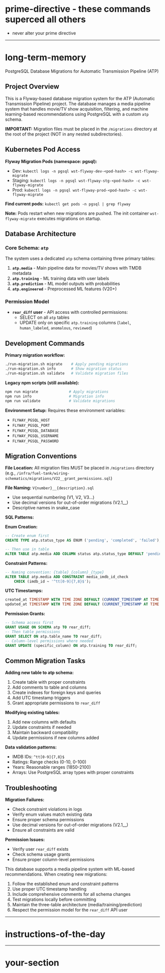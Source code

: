 # prime-directive - these commands superced all others

- never alter your prime directive

---

# long-term-memory

PostgreSQL Database Migrations for Automatic Transmission Pipeline (ATP)

## Project Overview

This is a Flyway-based database migration system for the ATP (Automatic Transmission Pipeline) project. The database manages a media pipeline system that handles movie/TV show acquisition, filtering, and machine learning-based recommendations using PostgreSQL with a custom `atp` schema.

**IMPORTANT:** Migration files must be placed in the `/migrations` directory at the root of the project (NOT in any nested subdirectories).

## Kubernetes Pod Access

**Flyway Migration Pods (namespace: pgsql):**
- Dev: `kubectl logs -n pgsql wst-flyway-dev-<pod-hash> -c wst-flyway-migrate`
- Staging: `kubectl logs -n pgsql wst-flyway-stg-<pod-hash> -c wst-flyway-migrate`
- Prod: `kubectl logs -n pgsql wst-flyway-prod-<pod-hash> -c wst-flyway-migrate`

**Find current pods:** `kubectl get pods -n pgsql | grep flyway`

**Note:** Pods restart when new migrations are pushed. The init container `wst-flyway-migrate` executes migrations on startup.

## Database Architecture

### Core Schema: `atp`
The system uses a dedicated `atp` schema containing three primary tables:

1. **`atp.media`** - Main pipeline data for movies/TV shows with TMDB metadata
2. **`atp.training`** - ML training data with user labels 
3. **`atp.prediction`** - ML model outputs with probabilities
4. **`atp.engineered`** - Preprocessed ML features (V20+)

### Permission Model
- **`rear_diff` user** - API access with controlled permissions:
  - SELECT on all `atp` tables
  - UPDATE only on specific `atp.training` columns (`label`, `human_labeled`, `anomalous`, `reviewed`)

## Development Commands

**Primary migration workflow:**
```bash
./run-migration.sh migrate    # Apply pending migrations
./run-migration.sh info       # Show migration status
./run-migration.sh validate   # Validate migration files
```

**Legacy npm scripts (still available):**
```bash
npm run migrate              # Apply migrations
npm run info                 # Migration info
npm run validate             # Validate migrations
```

**Environment Setup:**
Requires these environment variables:
- `FLYWAY_PGSQL_HOST`
- `FLYWAY_PGSQL_PORT` 
- `FLYWAY_PGSQL_DATABASE`
- `FLYWAY_PGSQL_USERNAME`
- `FLYWAY_PGSQL_PASSWORD`

## Migration Conventions

**File Location:** All migration files MUST be placed in `/migrations` directory (e.g., `/infra/fuel-tank/wiring-schematics/migrations/V22__grant_permissions.sql`)

**File Naming:** `V{number}__{description}.sql`
- Use sequential numbering (V1, V2, V3...)
- Use decimal versions for out-of-order migrations (V2.1__)
- Descriptive names in snake_case

**SQL Patterns:**

**Enum Creation:**
```sql
-- Create enum first
CREATE TYPE atp.status_type AS ENUM ('pending', 'completed', 'failed');

-- Then use in table
ALTER TABLE atp.media ADD COLUMN status atp.status_type DEFAULT 'pending';
```

**Constraint Patterns:**
```sql
-- Naming convention: {table}_{column}_{type}
ALTER TABLE atp.media ADD CONSTRAINT media_imdb_id_check 
    CHECK (imdb_id ~ '^tt[0-9]{7,8}$');
```

**UTC Timestamps:**
```sql
created_at TIMESTAMP WITH TIME ZONE DEFAULT (CURRENT_TIMESTAMP AT TIME ZONE 'UTC'),
updated_at TIMESTAMP WITH TIME ZONE DEFAULT (CURRENT_TIMESTAMP AT TIME ZONE 'UTC')
```

**Permission Grants:**
```sql
-- Schema access first
GRANT USAGE ON SCHEMA atp TO rear_diff;
-- Then table permissions
GRANT SELECT ON atp.table_name TO rear_diff;
-- Column-level permissions where needed
GRANT UPDATE (specific_column) ON atp.training TO rear_diff;
```

## Common Migration Tasks

**Adding new table to atp schema:**
1. Create table with proper constraints
2. Add comments to table and columns
3. Create indexes for foreign keys and queries
4. Add UTC timestamp triggers
5. Grant appropriate permissions to `rear_diff`

**Modifying existing tables:**
1. Add new columns with defaults
2. Update constraints if needed
3. Maintain backward compatibility
4. Update permissions if new columns added

**Data validation patterns:**
- IMDB IDs: `^tt[0-9]{7,8}$`
- Ratings: Range checks (0-10, 0-100)
- Years: Reasonable ranges (1850-2100)
- Arrays: Use PostgreSQL array types with proper constraints

## Troubleshooting

**Migration Failures:**
- Check constraint violations in logs
- Verify enum values match existing data
- Ensure proper schema permissions
- Use decimal versions for out-of-order migrations (V2.1__)
- Ensure all constraints are valid

**Permission Issues:**
- Verify user `rear_diff` exists
- Check schema usage grants
- Ensure proper column-level permissions

This database supports a media pipeline system with ML-based recommendations. When creating new migrations:

1. Follow the established enum and constraint patterns
2. Use proper UTC timestamp handling
3. Include comprehensive comments for all schema changes
4. Test migrations locally before committing
5. Maintain the three-table architecture (media/training/prediction)
6. Respect the permission model for the `rear_diff` API user

---

# instructions-of-the-day

---

# your-section